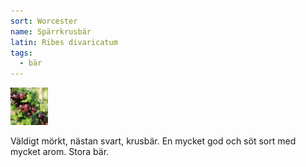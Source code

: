 ```yaml
---
sort: Worcester
name: Spärrkrusbär
latin: Ribes divaricatum
tags:
  - bär
---
```


<img src="/img/ribes-divaricatum-worcester.jpg" width="60" data-srcset="1x, 1.5x, 2x" alt="Worcester" data-attribution="https://deaflora.de">

Väldigt mörkt, nästan svart, krusbär. En mycket god och söt sort med mycket arom. Stora bär.
